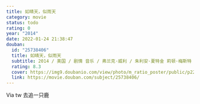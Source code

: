 ```yaml
---
title: 如晴天，似雨天
category: movie
status: todo
rating: 0
year: "2014"
date: 2022-01-24 21:38:47
douban:
  id: "25738406"
  title: 如晴天，似雨天
  subtitle: 2014 / 美国 / 剧情 音乐 / 弗兰克·威利 / 朱利安·夏特金 莉顿·梅斯特
  rating: 8.3
  cover: https://img9.doubanio.com/view/photo/m_ratio_poster/public/p2261938616.jpg
  link: https://movie.douban.com/subject/25738406/
---
```


Via tw 去追一只鹿